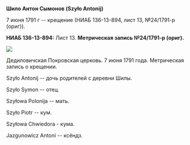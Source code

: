 **Шило Антон Сымонов (Szyło Antonij)**

7 июня 1791 г -- крещение (НИАБ 136-13-894, лист 13, №24/1791-р (ориг)).

**НИАБ 136-13-894:** Лист 13. **Метрическая запись №24/1791-р (ориг).**

![](./media/d22d3ad667a16d8d33b2970bdf041ace2e81a7d3.png)

Дедиловичская Покровская церковь. 7 июня 1791 года. Метрическая запись о
крещении.

Szyło Antonij -- дочь родителей с деревни Шилы.

Szyło Symon -- отец.

Szyłowa Polonija -- мать.

Szyło Piotr -- кум.

Szyłowa Chwiedora - кума.

Jazgunowicz Antoni -- ксёндз.
